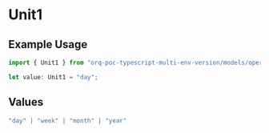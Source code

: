 # Unit1

## Example Usage

```typescript
import { Unit1 } from "orq-poc-typescript-multi-env-version/models/operations";

let value: Unit1 = "day";
```

## Values

```typescript
"day" | "week" | "month" | "year"
```